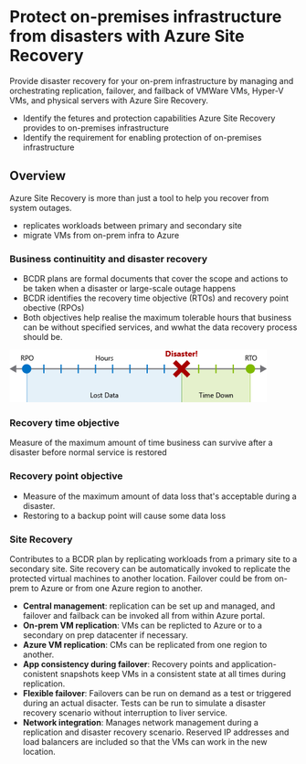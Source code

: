 # Protect on-premises infrastructure from disasters with Azure Site Recovery

Provide disaster recovery for your on-prem infrastructure by managing and orchestrating replication, failover, and failback of VMWare VMs, Hyper-V VMs, and physical servers with Azure Sire Recovery.

- Identify the fetures and protection capabilities Azure Site Recovery provides to on-premises infrastructure
- Identify the requirement for enabling protection of on-premises infrastructure


## Overview

Azure Site Recovery is more than just a tool to help you recover from system outages.

- replicates workloads between primary and secondary site
- migrate VMs from on-prem infra to Azure


### Business continuitity and disaster recovery

- BCDR plans are formal documents that cover the scope and actions to be taken when a disaster or large-scale outage happens
- BCDR identifies the recovery time objective (RTOs) and recovery point obective (RPOs)
- Both objectives help realise the maximum tolerable hours that business can be without specified services, and wwhat the data recovery process should be.

![](assets/4-rto-rpo.png)


### Recovery time objective

Measure of the maximum amount of time business can survive after a disaster before normal service is restored


### Recovery point objective

- Measure of the maximum amount of data loss that's acceptable during a disaster.
- Restoring to a backup point will cause some data loss


### Site Recovery

Contributes to a BCDR plan by replicating workloads from a primary site to a secondary site. Site recovery can be automatically invoked to replicate the protected virtual machines to another location. Failover could be from on-prem to Azure or from one Azure region to another.

- **Central management**: replication can be set up and managed, and failover and failback can be invoked all from within Azure portal.
- **On-prem VM replication**: VMs can be replicted to Azure or to a secondary on prep datacenter if necessary.
- **Azure VM replication**: CMs can be replicated from one region to another.
- **App consistency during failover**: Recovery points and application-conistent snapshots keep VMs in a consistent state at all times during replication.
- **Flexible failover**: Failovers can be run on demand as a test or triggered during an actual disacter. Tests can be run to simulate a disaster recovery scenario without interruption to liver service.
- **Network integration**: Manages network management during a replication and disaster recovery scenario. Reserved IP addresses and load balancers are included so that the VMs can work in the new location.


